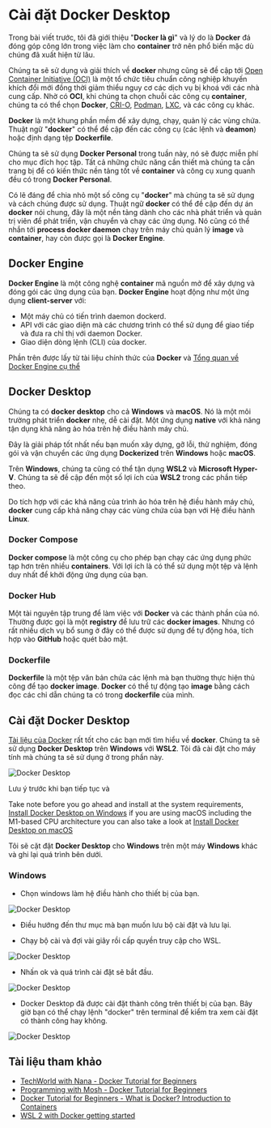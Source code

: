 # Cài đặt Docker Desktop

Trong bài viết trước, tôi đã giới thiệu "**Docker là gì**" và lý do là **Docker** đá đóng góp công lớn trong việc làm cho **container** trở nên phổ biến mặc dù chúng đã xuất hiện từ lâu.

Chúng ta sẽ sử dụng và giải thích về **docker** nhưng cũng sẽ đề cập tới [Open Container Initiative (OCI)](https://www.opencontainers.org/) là một tổ chức tiêu chuẩn công nghiệp khuyến khích đổi mới đồng thời giảm thiểu nguy cơ các dịch vụ bị khoá với các nhà cung cấp. Nhờ có **OCI**, khi chúng ta chọn chuỗi các công cụ **container**, chúng ta có thể chọn **Docker**, [CRI-O](https://cri-o.io/), [Podman](http://podman.io/), [LXC](https://linuxcontainers.org/), và các công cụ khác.

**Docker** là một khung phần mềm để xây dựng, chạy, quản lý các vùng chứa. Thuật ngữ "**docker**" có thể đề cập đến các công cụ (các lệnh và **deamon**) hoặc định dạng tệp **Dockerfile**. 

Chúng ta sẽ sử dụng **Docker Personal** trong tuần này, nó sẽ được miễn phí cho mục đích học tập. Tất cả những chức năng cần thiết mà chúng ta cần trang bị để có kiến thức nền tảng tốt về **container** và công cụ xung quanh đều có trong **Docker Personal**.

Có lẽ đáng để chia nhỏ một số công cụ "**docker**" mà chúng ta sẽ sử dụng và cách chúng được sử dụng. Thuật ngữ **docker** có thể đề cập đến dự án **docker** nói chung, đây là một nền tảng dành cho các nhà phát triển và quản trị viên để phát triển, vận chuyển và chạy các ứng dụng. Nó cũng có thể nhắn tới **process docker daemon** chạy trên máy chủ quản lý **image** và **container**, hay còn được gọi là **Docker Engine**.

## Docker Engine

**Docker Engine** là một công nghệ **container** mã nguồn mở để xây dựng và đóng gói các ứng dụng của bạn. **Docker Engine** hoạt động như một ứng dụng **client-server** với:

- Một máy chủ có tiến trình daemon dockerd.
- API với các giao diện mà các chương trình có thể sử dụng để giao tiếp và đưa ra chỉ thị với daemon Docker.
- Giao diện dòng lệnh (CLI) của docker.

Phần trên được lấy từ tài liệu chính thức của **Docker** và [Tổng quan về Docker Engine cụ thể](https://docs.docker.com/engine/)

## Docker Desktop

Chúng ta có **docker desktop** cho cả **Windows** và **macOS**. Nó là một môi trường phát triển **docker** nhẹ, dễ cài đặt. Một ứng dụng **native** với khả năng tận dụng khả năng ảo hóa trên hệ điều hành máy chủ.

Đây là giải pháp tốt nhất nếu bạn muốn xây dựng, gỡ lỗi, thử nghiệm, đóng gói và vận chuyển các ứng dụng **Dockerized** trên **Windows** hoặc **macOS**.

Trên **Windows**, chúng ta cũng có thể tận dụng **WSL2** và **Microsoft Hyper-V**. Chúng ta sẽ đề cập đến một số lợi ích của **WSL2** trong các phần tiếp theo.

Do tích hợp với các khả năng của trình ảo hóa trên hệ điều hành máy chủ, **docker** cung cấp khả năng chạy các vùng chứa của bạn với Hệ điều hành **Linux**.

### Docker Compose

**Docker compose** là một công cụ cho phép bạn chạy các ứng dụng phức tạp hơn trên nhiều **containers**. Với lợi ích là có thể sử dụng một tệp và lệnh duy nhất để khởi động ứng dụng của bạn.

### Docker Hub

Một tài nguyên tập trung để làm việc với **Docker** và các thành phần của nó. Thường được gọi là một **registry** để lưu trữ các **docker images**. Nhưng có rất nhiều dịch vụ bổ sung ở đây có thể được sử dụng để tự động hóa, tích hợp vào **GitHub** hoặc quét bảo mật.

### Dockerfile

**Dockerfile** là một tệp văn bản chứa các lệnh mà bạn thường thực hiện thủ công để tạo **docker image**. **Docker** có thể tự động tạo **image** bằng cách đọc các chỉ dẫn chúng ta có trong **dockerfile** của mình.

## Cài đặt Docker Desktop

[Tài liệu của Docker](https://docs.docker.com/engine/install/) rất tốt cho các bạn mới tìm hiểu về **docker**. Chúng ta sẽ sử dụng **Docker Desktop** trên **Windows** với **WSL2**. Tôi đã cài đặt cho máy tính mà chúng ta sẽ sử dụng ở trong phần này.

![Docker Desktop](/Image/Docker-Desktop01.png)

Lưu ý trước khi bạn tiếp tục và 

Take note before you go ahead and install at the system requirements, [Install Docker Desktop on Windows](https://docs.docker.com/desktop/windows/install/) if you are using macOS including the M1-based CPU architecture you can also take a look at [Install Docker Desktop on macOS](https://docs.docker.com/desktop/mac/install/)

Tôi sẽ cặt đặt **Docker Desktop** cho **Windows** trên một máy **Windows** khác và ghi lại quá trình bên dưới.

### Windows

- Chọn windows làm hệ điều hành cho thiết bị của bạn.

![Docker Desktop](/Image/Docker-Desktop02.png)

- Điều hướng đến thư mục mà bạn muốn lưu bộ cài đặt và lưu lại.

- Chạy bộ cài và đợi vài giây rồi cấp quyền truy cập cho WSL.

![Docker Desktop](/Image/Docker-Desktop03.png)

- Nhấn ok và quá trình cài đặt sẽ bắt đầu.

![Docker Desktop](/Image/Docker-Desktop04.png)

- Docker Desktop đã được cài đặt thành công trên thiết bị của bạn. Bây giờ bạn có thể chạy lệnh "docker" trên terminal để kiểm tra xem cài đặt có thành công hay không.

![Docker Desktop](/Image/Docker-Desktop05.png)

## Tài liệu tham khảo

- [TechWorld with Nana - Docker Tutorial for Beginners](https://www.youtube.com/watch?v=3c-iBn73dDE)
- [Programming with Mosh - Docker Tutorial for Beginners](https://www.youtube.com/watch?v=pTFZFxd4hOI)
- [Docker Tutorial for Beginners - What is Docker? Introduction to Containers](https://www.youtube.com/watch?v=17Bl31rlnRM&list=WL&index=128&t=61s)
- [WSL 2 with Docker getting started](https://www.youtube.com/watch?v=5RQbdMn04Oc)